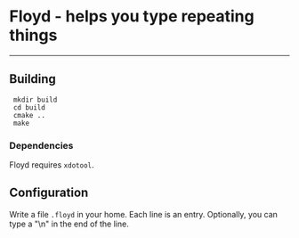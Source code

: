 # Floyd - helps you type repeating things
---

## Building
```shell
 mkdir build
 cd build
 cmake ..
 make
 ```

### Dependencies
Floyd requires `xdotool`.

## Configuration
Write a file `.floyd` in your home. Each line is an entry. Optionally, you can type a "\n"
in the end of the line.

